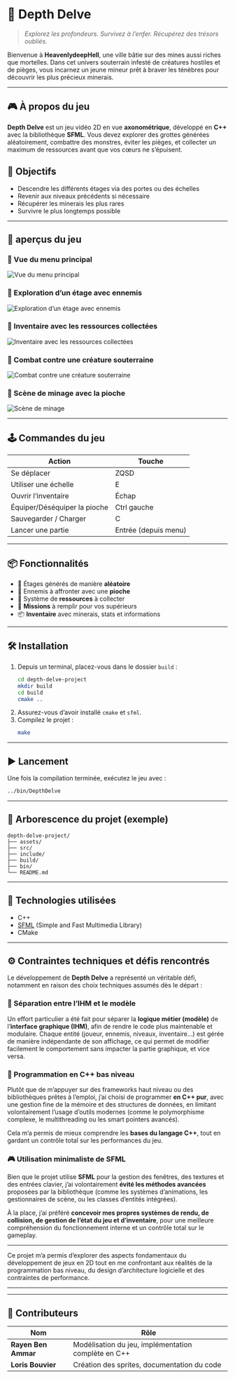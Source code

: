 

# 🌌 Depth Delve

> *Explorez les profondeurs. Survivez à l’enfer. Récupérez des trésors oubliés.*

Bienvenue à **HeavenlydeepHell**, une ville bâtie sur des mines aussi riches que mortelles. Dans cet univers souterrain infesté de créatures hostiles et de pièges, vous incarnez un jeune mineur prêt à braver les ténèbres pour découvrir les plus précieux minerais.

---

## 🎮 À propos du jeu

**Depth Delve** est un jeu vidéo 2D en vue **axonométrique**, développé en **C++** avec la bibliothèque **SFML**. Vous devez explorer des grottes générées aléatoirement, combattre des monstres, éviter les pièges, et collecter un maximum de ressources avant que vos cœurs ne s’épuisent.


## 🧭 Objectifs

- Descendre les différents étages via des portes ou des échelles
- Revenir aux niveaux précédents si nécessaire
- Récupérer les minerais les plus rares
- Survivre le plus longtemps possible

---

## 📸 aperçus du jeu

### 📌 Vue du menu principal  
![Vue du menu principal](assets/captures/menu.png)

### 📌 Exploration d’un étage avec ennemis  
![Exploration d’un étage avec ennemis](assets/captures/exploration.png)

### 📌 Inventaire avec les ressources collectées  
![Inventaire avec les ressources collectées](assets/captures/inventaire.png)

### 📌 Combat contre une créature souterraine  
![Combat contre une créature souterraine](assets/captures/combat.png)

### 📌 Scène de minage avec la pioche  
![Scène de minage](assets/captures/minage.png)


---

## 🕹️ Commandes du jeu

| Action                  | Touche                |
|------------------------|-----------------------|
| Se déplacer            | ZQSD                  |
| Utiliser une échelle   | E                     |
| Ouvrir l’inventaire    | Échap                 |
| Équiper/Déséquiper la pioche | Ctrl gauche     |
| Sauvegarder / Charger  | C                     |
| Lancer une partie      | Entrée (depuis menu)  |

---

## 📦 Fonctionnalités

- 🧱 Étages générés de manière **aléatoire**
- 👾 Ennemis à affronter avec une **pioche**
- 💎 Système de **ressources** à collecter
- 🧭 **Missions** à remplir pour vos supérieurs
- 📦 **Inventaire** avec minerais, stats et informations

---

## 🛠️ Installation

1. Depuis un terminal, placez-vous dans le dossier `build` :
   ```bash
   cd depth-delve-project
   mkdir build
   cd build
   cmake ..
   ```
2. Assurez-vous d’avoir installé `cmake` et `sfml`.
3. Compilez le projet :
   ```bash
   make
   ```

---

## ▶️ Lancement

Une fois la compilation terminée, exécutez le jeu avec :
```bash
../bin/DepthDelve
```

---

## 📁 Arborescence du projet (exemple)

```
depth-delve-project/
├── assets/
├── src/
├── include/
├── build/
├── bin/
└── README.md
```

---

## 🔧 Technologies utilisées

- C++
- [SFML](https://www.sfml-dev.org/) (Simple and Fast Multimedia Library)
- CMake


---

## ⚙️ Contraintes techniques et défis rencontrés

Le développement de **Depth Delve** a représenté un véritable défi, notamment en raison des choix techniques assumés dès le départ :

### 🔄 Séparation entre l’IHM et le modèle

Un effort particulier a été fait pour séparer la **logique métier (modèle)** de l’**interface graphique (IHM)**, afin de rendre le code plus maintenable et modulaire. Chaque entité (joueur, ennemis, niveaux, inventaire…) est gérée de manière indépendante de son affichage, ce qui permet de modifier facilement le comportement sans impacter la partie graphique, et vice versa.

### 🧵 Programmation en C++ bas niveau

Plutôt que de m’appuyer sur des frameworks haut niveau ou des bibliothèques prêtes à l’emploi, j’ai choisi de programmer **en C++ pur**, avec une gestion fine de la mémoire et des structures de données, en limitant volontairement l’usage d’outils modernes (comme le polymorphisme complexe, le multithreading ou les smart pointers avancés).

Cela m’a permis de mieux comprendre les **bases du langage C++**, tout en gardant un contrôle total sur les performances du jeu.

### 🎮 Utilisation minimaliste de SFML

Bien que le projet utilise **SFML** pour la gestion des fenêtres, des textures et des entrées clavier, j’ai volontairement **évité les méthodes avancées** proposées par la bibliothèque (comme les systèmes d’animations, les gestionnaires de scène, ou les classes d’entités intégrées).

À la place, j’ai préféré **concevoir mes propres systèmes de rendu, de collision, de gestion de l’état du jeu et d’inventaire**, pour une meilleure compréhension du fonctionnement interne et un contrôle total sur le gameplay.

---

Ce projet m’a permis d’explorer des aspects fondamentaux du développement de jeux en 2D tout en me confrontant aux réalités de la programmation bas niveau, du design d’architecture logicielle et des contraintes de performance.





---

---

## 👥 Contributeurs

| Nom                  | Rôle                                             |
|----------------------|--------------------------------------------------|
| **Rayen Ben Ammar**  | Modélisation du jeu, implémentation complète en C++ |
| **Loris Bouvier**    | Création des sprites, documentation du code      |

